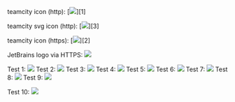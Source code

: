 teamcity icon (http): [![](http://teamcity.jetbrains.com/app/rest/builds/buildType:(id:Sandbox_YaegorTest)/statusIcon)][1]

teamcity svg icon (http): [![](http://teamcity.jetbrains.com/app/rest/builds/buildType:(id:Sandbox_YaegorTest)/statusIcon.svg)][3]

teamcity icon (https): [![](https://teamcity.jetbrains.com/app/rest/builds/buildType:(id:Sandbox_YaegorTest)/statusIcon)][2]

JetBrains logo via HTTPS: ![](https://www.jetbrains.com/_assets/shared/favicons/apple-touch-icon-180x180.png)

  [1]: http://teamcity.jetbrains.com/app/rest/builds/buildType:(id:Sandbox_YaegorTest)/statusIcon
  [2]: https://teamcity.jetbrains.com/app/rest/builds/buildType:(id:Sandbox_YaegorTest)/statusIcon
  [3]: http://teamcity.jetbrains.com/app/rest/builds/buildType:(id:Sandbox_YaegorTest)/statusIcon.svg
  
  

Test 1: ![](http://teamcity.jetbrains.com/app/rest/builds/buildType:(id:Sandbox_YaegorTest),start:0/statusIcon)
Test 2: ![](http://teamcity.jetbrains.com/app/rest/builds/buildType:(id:Sandbox_YaegorTest),start:0,personal:false/statusIcon)
Test 3: ![](https://teamcity.jetbrains.com/app/rest/builds/buildType:(id:Sandbox_YaegorTest),start:0/statusIcon)
Test 4: ![](https://teamcity.jetbrains.com/app/rest/builds/buildType:(id:Sandbox_YaegorTest),start:0,personal:false,canceled:false/statusIcon)
Test 5: ![](https://teamcity.jetbrains.com/app/rest/builds/buildType:(id:Sandbox_YaegorTest),start:0,personal:false,canceled:false,branch:(default:true)/statusIcon)
Test 6: ![](https://teamcity.jetbrains.com/app/rest/builds/buildType:(id:Sandbox_YaegorTest),start:0,personal:false,canceled:false,branch:(default:any)/statusIcon)
Test 7: ![](https://teamcity.jetbrains.com/app/rest/builds/buildType:(id:Sandbox_YaegorTest),count:2/statusIcon)
Test 8: ![](https://teamcity.jetbrains.com/app/rest/builds/buildType:(id:Sandbox_YaegorTest),count:3/statusIcon)
Test 9: ![](https://teamcity.jetbrains.com/app/rest/builds/buildType:(id:Sandbox_YaegorTest),count:4/statusIcon)


Test 10: ![](https://teamcity.jetbrains.com/app/rest/builds/buildType:(id:bt452),count:4/statusIcon.svg)
